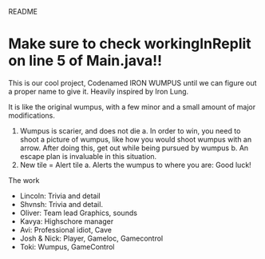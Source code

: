 README


# **Make sure to check workingInReplit on line 5 of Main.java!!**

This is our cool project, Codenamed IRON WUMPUS until we can figure out a proper name to give it. Heavily inspired by Iron Lung.

It is like the original wumpus, with a few minor and a small amount of major modifications.
1. Wumpus is scarier, and does not die
    a. In order to win, you need to shoot a picture of wumpus, like how you would shoot wumpus with an arrow. After doing this, get out while being pursued by wumpus
    b. An escape plan is invaluable in this situation.
2. New tile = Alert tile
    a. Alerts the wumpus to where you are: Good luck!

The work
- Lincoln: Trivia and detail
- Shvnsh: Trivia and detail.
- Oliver: Team lead Graphics, sounds
- Kavya: Highschore manager
- Avi: Professional idiot, Cave
- Josh & Nick: Player, Gameloc, Gamecontrol
- Toki: Wumpus, GameControl

